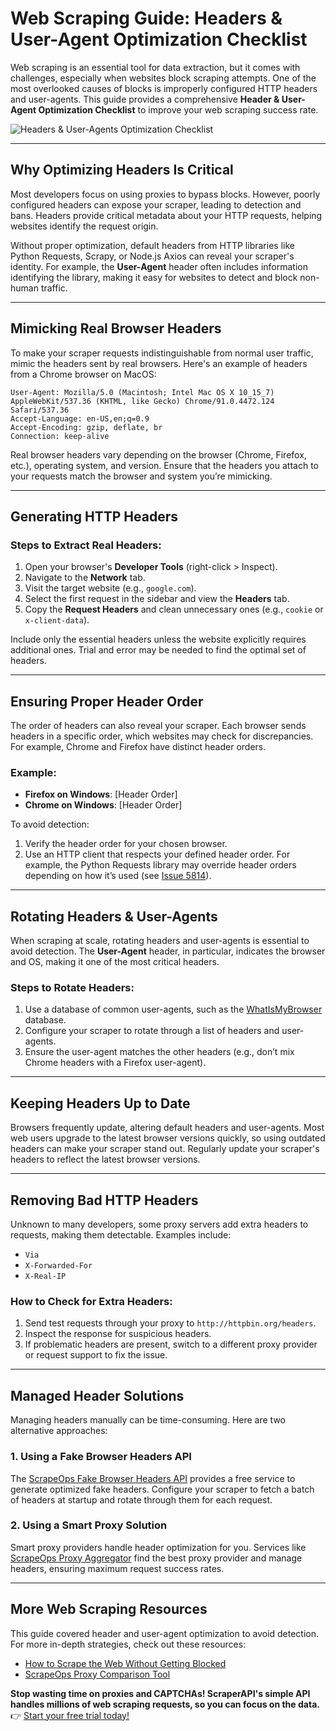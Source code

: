 
# Web Scraping Guide: Headers & User-Agent Optimization Checklist

Web scraping is an essential tool for data extraction, but it comes with challenges, especially when websites block scraping attempts. One of the most overlooked causes of blocks is improperly configured HTTP headers and user-agents. This guide provides a comprehensive **Header & User-Agent Optimization Checklist** to improve your web scraping success rate.

![Headers & User-Agents Optimization Checklist](https://res.cloudinary.com/dyaskan9k/image/fetch/f_auto,q_auto/https://scrapeops-assets-2.nyc3.cdn.digitaloceanspaces.com/Playbooks/Web-Scraping-Playbook/Thumbnails/header-user-agent-optimization.png)

---

## Why Optimizing Headers Is Critical

Most developers focus on using proxies to bypass blocks. However, poorly configured headers can expose your scraper, leading to detection and bans. Headers provide critical metadata about your HTTP requests, helping websites identify the request origin.

Without proper optimization, default headers from HTTP libraries like Python Requests, Scrapy, or Node.js Axios can reveal your scraper's identity. For example, the **User-Agent** header often includes information identifying the library, making it easy for websites to detect and block non-human traffic.

---

## Mimicking Real Browser Headers

To make your scraper requests indistinguishable from normal user traffic, mimic the headers sent by real browsers. Here's an example of headers from a Chrome browser on MacOS:

```plaintext
User-Agent: Mozilla/5.0 (Macintosh; Intel Mac OS X 10_15_7) AppleWebKit/537.36 (KHTML, like Gecko) Chrome/91.0.4472.124 Safari/537.36
Accept-Language: en-US,en;q=0.9
Accept-Encoding: gzip, deflate, br
Connection: keep-alive
```

Real browser headers vary depending on the browser (Chrome, Firefox, etc.), operating system, and version. Ensure that the headers you attach to your requests match the browser and system you’re mimicking.

---

## Generating HTTP Headers

### Steps to Extract Real Headers:
1. Open your browser's **Developer Tools** (right-click > Inspect).
2. Navigate to the **Network** tab.
3. Visit the target website (e.g., `google.com`).
4. Select the first request in the sidebar and view the **Headers** tab.
5. Copy the **Request Headers** and clean unnecessary ones (e.g., `cookie` or `x-client-data`).

Include only the essential headers unless the website explicitly requires additional ones. Trial and error may be needed to find the optimal set of headers.

---

## Ensuring Proper Header Order

The order of headers can also reveal your scraper. Each browser sends headers in a specific order, which websites may check for discrepancies. For example, Chrome and Firefox have distinct header orders.

### Example:
- **Firefox on Windows**: [Header Order]
- **Chrome on Windows**: [Header Order]

To avoid detection:
1. Verify the header order for your chosen browser.
2. Use an HTTP client that respects your defined header order. For example, the Python Requests library may override header orders depending on how it’s used (see [Issue 5814](https://github.com/psf/requests/issues/5814)).

---

## Rotating Headers & User-Agents

When scraping at scale, rotating headers and user-agents is essential to avoid detection. The **User-Agent** header, in particular, indicates the browser and OS, making it one of the most critical headers.

### Steps to Rotate Headers:
1. Use a database of common user-agents, such as the [WhatIsMyBrowser](https://developers.whatismybrowser.com/useragents/explore/software_type_specific/web-browser/2) database.
2. Configure your scraper to rotate through a list of headers and user-agents.
3. Ensure the user-agent matches the other headers (e.g., don’t mix Chrome headers with a Firefox user-agent).

---

## Keeping Headers Up to Date

Browsers frequently update, altering default headers and user-agents. Most web users upgrade to the latest browser versions quickly, so using outdated headers can make your scraper stand out. Regularly update your scraper's headers to reflect the latest browser versions.

---

## Removing Bad HTTP Headers

Unknown to many developers, some proxy servers add extra headers to requests, making them detectable. Examples include:

- `Via`
- `X-Forwarded-For`
- `X-Real-IP`

### How to Check for Extra Headers:
1. Send test requests through your proxy to `http://httpbin.org/headers`.
2. Inspect the response for suspicious headers.
3. If problematic headers are present, switch to a different proxy provider or request support to fix the issue.

---

## Managed Header Solutions

Managing headers manually can be time-consuming. Here are two alternative approaches:

### 1. Using a Fake Browser Headers API
The [ScrapeOps Fake Browser Headers API](https://scrapeops.io/docs/fake-user-agent-headers-api/fake-browser-headers/) provides a free service to generate optimized fake headers. Configure your scraper to fetch a batch of headers at startup and rotate through them for each request.

### 2. Using a Smart Proxy Solution
Smart proxy providers handle header optimization for you. Services like [ScrapeOps Proxy Aggregator](https://scrapeops.io/proxy-aggregator/) find the best proxy provider and manage headers, ensuring maximum request success rates.

---

## More Web Scraping Resources

This guide covered header and user-agent optimization to avoid detection. For more in-depth strategies, check out these resources:
- [How to Scrape the Web Without Getting Blocked](https://scrapeops.io/web-scraping-playbook/web-scraping-without-getting-blocked/)
- [ScrapeOps Proxy Comparison Tool](https://scrapeops.io/proxy-providers/comparison/)

**Stop wasting time on proxies and CAPTCHAs! ScraperAPI's simple API handles millions of web scraping requests, so you can focus on the data.**  
👉 [Start your free trial today!](https://bit.ly/Scraperapi)

